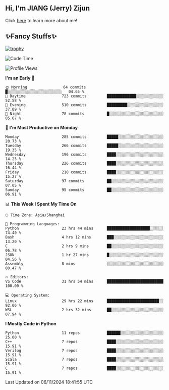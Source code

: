 ## Hi, I'm JIANG (Jerry) Zijun

Click [here](https://jzjerry.github.io/about/) to learn more about me!

## ✨Fancy Stuffs✨
[![trophy](https://github-profile-trophy.vercel.app/?username=jzjerry&theme=onedark)](https://github.com/ryo-ma/github-profile-trophy)
<!--START_SECTION:waka-->
![Code Time](http://img.shields.io/badge/Code%20Time-843%20hrs%2049%20mins-blue)

![Profile Views](http://img.shields.io/badge/Profile%20Views-0-blue)

**I'm an Early 🐤** 

```text
🌞 Morning                64 commits          █░░░░░░░░░░░░░░░░░░░░░░░░   04.65 % 
🌆 Daytime                723 commits         █████████████░░░░░░░░░░░░   52.58 % 
🌃 Evening                510 commits         █████████░░░░░░░░░░░░░░░░   37.09 % 
🌙 Night                  78 commits          █░░░░░░░░░░░░░░░░░░░░░░░░   05.67 % 
```
📅 **I'm Most Productive on Monday** 

```text
Monday                   285 commits         █████░░░░░░░░░░░░░░░░░░░░   20.73 % 
Tuesday                  266 commits         █████░░░░░░░░░░░░░░░░░░░░   19.35 % 
Wednesday                196 commits         ████░░░░░░░░░░░░░░░░░░░░░   14.25 % 
Thursday                 226 commits         ████░░░░░░░░░░░░░░░░░░░░░   16.44 % 
Friday                   210 commits         ████░░░░░░░░░░░░░░░░░░░░░   15.27 % 
Saturday                 97 commits          ██░░░░░░░░░░░░░░░░░░░░░░░   07.05 % 
Sunday                   95 commits          ██░░░░░░░░░░░░░░░░░░░░░░░   06.91 % 
```


📊 **This Week I Spent My Time On** 

```text
🕑︎ Time Zone: Asia/Shanghai

💬 Programming Languages: 
Python                   23 hrs 44 mins      ███████████████████░░░░░░   74.40 % 
Bash                     4 hrs 12 mins       ███░░░░░░░░░░░░░░░░░░░░░░   13.20 % 
C                        2 hrs 9 mins        ██░░░░░░░░░░░░░░░░░░░░░░░   06.78 % 
JSON                     1 hr 27 mins        █░░░░░░░░░░░░░░░░░░░░░░░░   04.56 % 
Assembly                 8 mins              ░░░░░░░░░░░░░░░░░░░░░░░░░   00.47 % 

🔥 Editors: 
VS Code                  31 hrs 54 mins      █████████████████████████   100.00 % 

💻 Operating System: 
Linux                    29 hrs 22 mins      ███████████████████████░░   92.06 % 
WSL                      2 hrs 32 mins       ██░░░░░░░░░░░░░░░░░░░░░░░   07.94 % 
```

**I Mostly Code in Python** 

```text
Python                   11 repos            ██████░░░░░░░░░░░░░░░░░░░   25.00 % 
C++                      7 repos             ████░░░░░░░░░░░░░░░░░░░░░   15.91 % 
Verilog                  7 repos             ████░░░░░░░░░░░░░░░░░░░░░   15.91 % 
Scala                    7 repos             ████░░░░░░░░░░░░░░░░░░░░░   15.91 % 
C                        7 repos             ████░░░░░░░░░░░░░░░░░░░░░   15.91 % 
```




 Last Updated on 06/11/2024 18:41:55 UTC
<!--END_SECTION:waka-->
